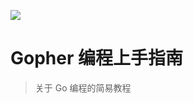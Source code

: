 ![](http://ww1.sinaimg.cn/thumbnail/741fdb86gy1fvpoe3j3poj21hc0u0dge.jpg)



# Gopher 编程上手指南


> 关于 Go 编程的简易教程
